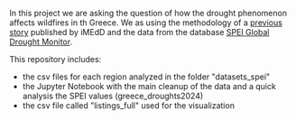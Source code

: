 In this project we are asking the question of how the drought phenomenon affects wildfires in th Greece. 
We as using the methodology of a [previous story](https://lab.imedd.org/en/parakolouthontas-tin-xirasia-stin-ellada/) published by iMEdD and the data from the database [SPEI Global Drought Monitor](https://spei.csic.es/map/maps.html#months=4#month=3#year=2024).

This repository includes:

- the csv files for each region analyzed in the folder "datasets_spei"
- the Jupyter Notebook with the main cleanup of the data and a quick analysis the SPEI values (greece_droughts2024)
- the csv file called "listings_full" used for the visualization

